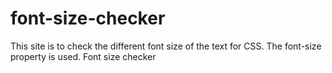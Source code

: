 # font-size-checker
This site is to check the different font size of the text for CSS. The font-size property is used. Font size checker
